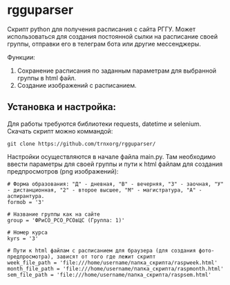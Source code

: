 # rgguparser
Cкрипт python для получения расписания с сайта РГГУ. Может использоваться для создания постоянной сылки на расписание своей группы, отправки его в телеграм бота или другие мессенджеры.

Функции:
1. Сохранение расписания по заданным параметрам для выбранной группы в html файл.
2. Создание изображений с расписанием.

## Установка и настройка:
Для работы требуются библиотеки requests, datetime и selenium. Скачать скрипт можно коммандой:

    git clone https://github.com/trnxorg/rgguparser/

Настройки осуществляются в начале файла main.py. Там необходимо ввести параметры для своей группы и пути к html файлам для создания предпросмотров (png изображений):

    # Форма образования: "Д" - дневная, "В" - вечерняя, "3" - заочная, "У" - дистанционная, "2" - второе высшее, "М" - магистратура, "А" - аспирантура.
    formob = 'З'
    
    # Название группы как на сайте
    group = 'ФРиСО_РСО_РСОвЦС (Группа: 1)'
    
    # Номер курса
    kyrs = '3'
  
    # Пути к html файлам с расписанием для браузера (для создания фото-предпросмотра), зависят от того где лежит скрипт
    week_file_path = 'file:///home/username/папка_скрипта/raspweek.html'
    month_file_path = 'file:///home/username/папка_скрипта/raspmonth.html'
    sem_file_path = 'file:///home/username/папка_скрипта/raspsem.html'
